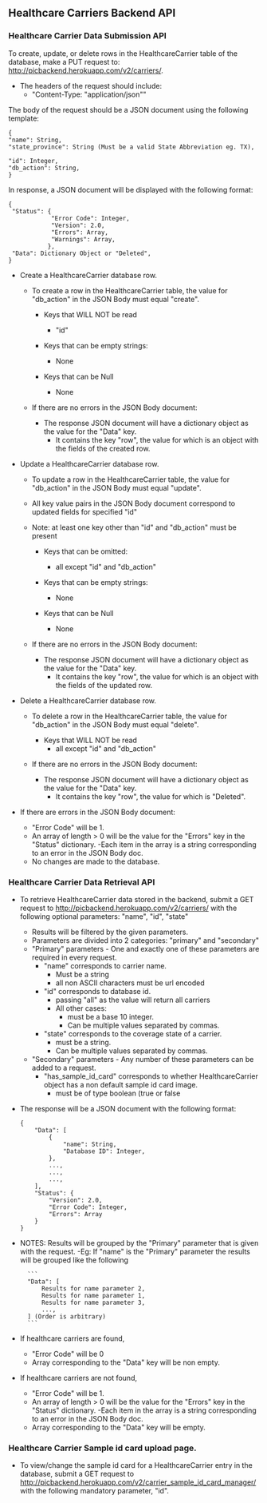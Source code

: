 ## Healthcare Carriers Backend API

### Healthcare Carrier Data Submission API
To create, update, or delete rows in the HealthcareCarrier table of the database, make a PUT request to: http://picbackend.herokuapp.com/v2/carriers/.

- The headers of the request should include: 
    - "Content-Type: "application/json""
    
The body of the request should be a JSON document using the following template:

```
{
"name": String,
"state_province": String (Must be a valid State Abbreviation eg. TX),

"id": Integer,
"db_action": String,
}
```

In response, a JSON document will be displayed with the following format:
```
{
 "Status": {
            "Error Code": Integer,
            "Version": 2.0,
            "Errors": Array,
            "Warnings": Array,
           },
 "Data": Dictionary Object or "Deleted",
}
```

- Create a HealthcareCarrier database row.
    - To create a row in the HealthcareCarrier table, the value for "db_action" in the JSON Body must equal "create".
    
        - Keys that WILL NOT be read
            - "id"
            
        - Keys that can be empty strings:
            - None
        
        - Keys that can be Null
            - None

    - If there are no errors in the JSON Body document:        
        - The response JSON document will have a dictionary object as the value for the "Data" key.
            - It contains the key "row", the value for which is an object with the fields of the created row.
    
- Update a HealthcareCarrier database row.
    - To update a row in the HealthcareCarrier table, the value for "db_action" in the JSON Body must equal "update".
    - All key value pairs in the JSON Body document correspond to updated fields for specified "id"
    - Note: at least one key other than "id" and "db_action" must be present
    
        - Keys that can be omitted:
            - all except "id" and "db_action"
        
        - Keys that can be empty strings:
            - None
        
        - Keys that can be Null
            - None
        
    - If there are no errors in the JSON Body document:
        - The response JSON document will have a dictionary object as the value for the "Data" key.
            - It contains the key "row", the value for which is an object with the fields of the updated row.

- Delete a HealthcareCarrier database row.
    - To delete a row in the HealthcareCarrier table, the value for "db_action" in the JSON Body must equal "delete".
    
        - Keys that WILL NOT be read
            - all except "id" and "db_action"
        
    - If there are no errors in the JSON Body document:
        - The response JSON document will have a dictionary object as the value for the "Data" key.
            - It contains the key "row", the value for which is "Deleted".
    
- If there are errors in the JSON Body document:
    - "Error Code" will be 1.
    - An array of length > 0 will be the value for the "Errors" key in the "Status" dictionary.
        -Each item in the array is a string corresponding to an error in the JSON Body doc.
    - No changes are made to the database.
    
    
### Healthcare Carrier Data Retrieval API
- To retrieve HealthcareCarrier data stored in the backend, submit a GET request to http://picbackend.herokuapp.com/v2/carriers/ with the following optional parameters: "name", "id", "state"
    - Results will be filtered by the given parameters.
    - Parameters are divided into 2 categories: "primary" and "secondary"
    - "Primary" parameters - One and exactly one of these parameters are required in every request.
        - "name" corresponds to carrier name.
            - Must be a string
            - all non ASCII characters must be url encoded
        - "id" corresponds to database id.
            - passing "all" as the value will return all carriers
            - All other cases:
                - must be a base 10 integer.
                - Can be multiple values separated by commas.
        - "state" corresponds to the coverage state of a carrier.
            - must be a string.
            - Can be multiple values separated by commas.
    - "Secondary" parameters - Any number of these parameters can be added to a request.
        - "has_sample_id_card" corresponds to whether HealthcareCarrier object has a non default sample id card image.
            - must be of type boolean (true or false
    
- The response will be a JSON document with the following format:
    ```
    {
        "Data": [
            {
                "name": String,
                "Database ID": Integer,
            },
            ...,
            ...,
            ...,
        ],
        "Status": {
            "Version": 2.0,
            "Error Code": Integer,
            "Errors": Array
        }
    }
    ```

- NOTES: Results will be grouped by the "Primary" parameter that is given with the request.
    -Eg: If "name" is the "Primary" parameter the results will be grouped like the following
        
        ```
        "Data": [
            Results for name parameter 2,
            Results for name parameter 1,
            Results for name parameter 3,
            ...,
        ] (Order is arbitrary)
        ```
        
        
- If healthcare carriers are found,
    - "Error Code" will be 0
    - Array corresponding to the "Data" key will be non empty.
- If healthcare carriers are not found,
    - "Error Code" will be 1.
    - An array of length > 0 will be the value for the "Errors" key in the "Status" dictionary.
        -Each item in the array is a string corresponding to an error in the JSON Body doc.
    - Array corresponding to the "Data" key will be empty.
    
    
### Healthcare Carrier Sample id card upload page.
- To view/change the sample id card for a HealthcareCarrier entry in the database, submit a GET request to http://picbackend.herokuapp.com/v2/carrier_sample_id_card_manager/ with the following mandatory parameter, "id".
